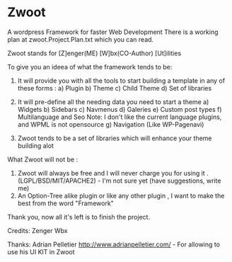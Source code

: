 Zwoot
=====

A wordpress Framework for faster Web Development
There is a working plan at zwoot.Project.Plan.txt which you can read.

Zwoot stands for
	[Z]enger(ME) [W]bx(CO-Author) [Ut]ilities

To give you an ideea of what the framework tends to be:

1. It will provide you with all the tools to start building a template in any of these forms :
	a) Plugin
	b) Theme
	c) Child Theme
	d) Set of libraries
2. It will pre-define all the needing data you need to start a theme
	a) Widgets
	b) Sidebars
	c) Navmenus
	d) Galeries
	e) Custom post types
	f) Multilanguage and Seo
		Note: I don't like the current language plugins, and WPML is not opensource
	g) Navigation (Like WP-Pagenavi)
	
3. Zwoot tends to be a set of libraries which will enhance your theme building alot

What Zwoot will not be :

1. Zwoot will always be free and I will never charge you for using it . (LGPL/BSD/MIT/APACHE2) - I'm not sure yet (have suggestions, write me)
2. An Option-Tree alike plugin or like any other plugin , I want to make the best from the word "Framework"

Thank you, now all it's left is to finish the project.

Credits:
Zenger
Wbx

Thanks:
Adrian Pelletier http://www.adrianpelletier.com/
	- For allowing to use his UI KIT in Zwoot

